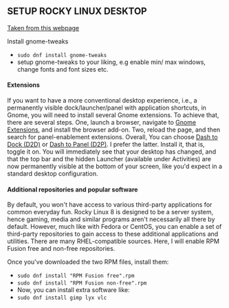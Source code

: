 ## SETUP ROCKY LINUX DESKTOP
[Taken from this webpage](https://www.dedoimedo.com/computers/rocky-linux-8-perfect-desktop.html)

Install gnome-tweaks
- `sudo dnf install gnome-tweaks`
- setup gnome-tweaks to your liking, e.g enable min/ max windows, change fonts and font sizes etc.

#### Extensions
If you want to have a more conventional desktop experience, i.e., a permanently visible dock/launcher/panel with application shortcuts, in Gnome, you will need to install several Gnome extensions. To achieve that, there are several steps. One, launch a browser, navigate to [Gnome Extensions](https://extensions.gnome.org/), and install the browser add-on. Two, reload the page, and then search for panel-enablement extensions. Overall, You can choose [Dash to Dock (D2D)](https://www.dedoimedo.com/computers/gnome-3-dash.html) or [Dash to Panel (D2P)](https://www.dedoimedo.com/computers/gnome-3-dash-to-panel.html). I prefer the latter. Install it, that is, toggle it on. You will immediately see that your desktop has changed, and that the top bar and the hidden Launcher (available under Activities) are now permanently visible at the bottom of your screen, like you'd expect in a standard desktop configuration.

#### Additional repositories and popular software
By default, you won't have access to various third-party applications for common everyday fun. Rocky Linux 8 is designed to be a server system, hence gaming, media and similar programs aren't necessarily all there by default. However, much like with Fedora or CentOS, you can enable a set of third-party repositories to gain access to these additional applications and utilities. There are many RHEL-compatible sources. Here, I will enable RPM Fusion free and non-free repositories.

Once you've downloaded the two RPM files, install them:
- `sudo dnf install "RPM Fusion free".rpm`
- `sudo dnf install "RPM Fusion non-free".rpm`
- Now, you can install extra software like:
- `sudo dnf install gimp lyx vlc`



